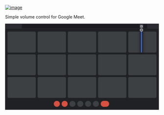 [![image](https://img.shields.io/amo/v/google-meet-dj?style=for-the-badge&color=orange)](https://addons.mozilla.org/en-US/firefox/addon/google-meet-dj/)

Simple volume control for Google Meet.

![image](./assets/screenshots/1.png)